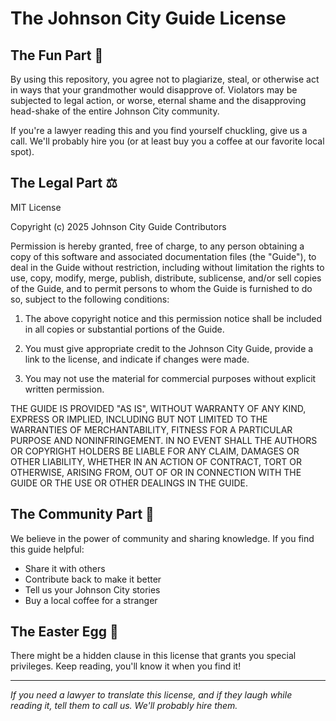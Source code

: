 # The Johnson City Guide License

## The Fun Part 🎉

By using this repository, you agree not to plagiarize, steal, or otherwise act in ways that your grandmother would disapprove of. Violators may be subjected to legal action, or worse, eternal shame and the disapproving head-shake of the entire Johnson City community.

If you're a lawyer reading this and you find yourself chuckling, give us a call. We'll probably hire you (or at least buy you a coffee at our favorite local spot).

## The Legal Part ⚖️

MIT License

Copyright (c) 2025 Johnson City Guide Contributors

Permission is hereby granted, free of charge, to any person obtaining a copy of this software and associated documentation files (the "Guide"), to deal in the Guide without restriction, including without limitation the rights to use, copy, modify, merge, publish, distribute, sublicense, and/or sell copies of the Guide, and to permit persons to whom the Guide is furnished to do so, subject to the following conditions:

1. The above copyright notice and this permission notice shall be included in all copies or substantial portions of the Guide.

2. You must give appropriate credit to the Johnson City Guide, provide a link to the license, and indicate if changes were made.

3. You may not use the material for commercial purposes without explicit written permission.

THE GUIDE IS PROVIDED "AS IS", WITHOUT WARRANTY OF ANY KIND, EXPRESS OR IMPLIED, INCLUDING BUT NOT LIMITED TO THE WARRANTIES OF MERCHANTABILITY, FITNESS FOR A PARTICULAR PURPOSE AND NONINFRINGEMENT. IN NO EVENT SHALL THE AUTHORS OR COPYRIGHT HOLDERS BE LIABLE FOR ANY CLAIM, DAMAGES OR OTHER LIABILITY, WHETHER IN AN ACTION OF CONTRACT, TORT OR OTHERWISE, ARISING FROM, OUT OF OR IN CONNECTION WITH THE GUIDE OR THE USE OR OTHER DEALINGS IN THE GUIDE.

## The Community Part 💝

We believe in the power of community and sharing knowledge. If you find this guide helpful:
- Share it with others
- Contribute back to make it better
- Tell us your Johnson City stories
- Buy a local coffee for a stranger

## The Easter Egg 🥚

There might be a hidden clause in this license that grants you special privileges. Keep reading, you'll know it when you find it!

---

*If you need a lawyer to translate this license, and if they laugh while reading it, tell them to call us. We'll probably hire them.*